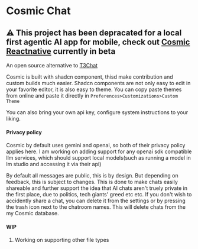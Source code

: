 # Cosmic Chat

## ⚠️ This project has been depracated for a local first agentic AI app for mobile, check out [Cosmic Reactnative](https://github.com/Doctorthe113/cosmic-reactnative) currently in beta

An open source alternative to [T3Chat](https://t3.chat/)

Cosmic is built with shadcn component, thisd make contribution and custom builds much easier. Shadcn components are not only easy to edit in your favorite editor, it is also easy to theme. You can copy paste themes from online and paste it directly in `Preferences>Customizations>Custom Theme`

You can also bring your own api key, configure system instructions to your liking.

#### Privacy policy

Cosmic by default uses gemini and openai, so both of their privacy policy applies here. I am working on adding support for any openai sdk compatible llm services, which should support local models(such as running a model in lm studio and accessing it via their api)

By default all messages are public, this is by design. But depending on feedback, this is subject to changes. This is done to make chats easily shareable and further support the idea that AI chats aren't truely private in the first place, due to politics, tech giants' greed etc etc. If you don't wish to accidently share a chat, you can delete it from the settings or by pressing the trash icon next to the chatroom names. This will delete chats from the my Cosmic database.

#### WIP

1. Working on supporting other file types

